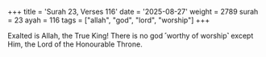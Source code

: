 +++
title = 'Surah 23, Verses 116'
date = '2025-08-27'
weight = 2789
surah = 23
ayah = 116
tags = ["allah", "god", "lord", "worship"]
+++

Exalted is Allah, the True King! There is no god ˹worthy of worship˺ except Him, the Lord of the Honourable Throne.